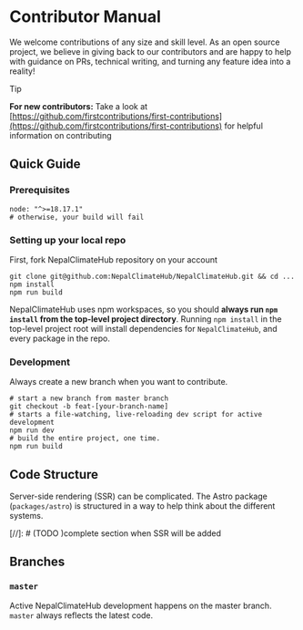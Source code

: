 # Contributor Manual

We welcome contributions of any size and skill level. As an open source project, we believe in giving back to our contributors and are happy to help with guidance on PRs, technical writing, and turning any feature idea into a reality!

> [!Tip]
>
> **For new contributors:** Take a look at [https://github.com/firstcontributions/first-contributions](https://github.com/firstcontributions/first-contributions) for helpful information on contributing

## Quick Guide

### Prerequisites

```shell
node: "^>=18.17.1"
# otherwise, your build will fail
```

### Setting up your local repo

First, fork NepalClimateHub repository on your account

```shell
git clone git@github.com:NepalClimateHub/NepalClimateHub.git && cd ...
npm install
npm run build
```

NepalClimateHub uses npm workspaces, so you should **always run `npm install` from the top-level project directory**. Running `npm install` in the top-level project root will install dependencies for `NepalClimateHub`, and every package in the repo.

### Development

Always create a new branch when you want to contribute.

```shell
# start a new branch from master branch
git checkout -b feat-[your-branch-name]
# starts a file-watching, live-reloading dev script for active development
npm run dev
# build the entire project, one time.
npm run build
```

## Code Structure

Server-side rendering (SSR) can be complicated. The Astro package (`packages/astro`) is structured in a way to help think about the different systems.

[//]: # (TODO )complete section when SSR will be added

## Branches

### `master`

Active NepalClimateHub development happens on the master branch. `master` always reflects the latest code.
